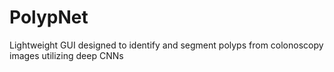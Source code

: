 # PolypNet
Lightweight GUI designed to identify and segment polyps from colonoscopy images utilizing deep CNNs

